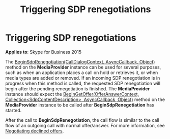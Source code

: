 ﻿---
title: Triggering SDP renegotiations
TOCTitle: Triggering SDP renegotiations
ms:assetid: 97940a24-9156-4741-9b7a-7245efc536b0
ms:mtpsurl: https://msdn.microsoft.com/en-us/library/Dn466102(v=office.16)
ms:contentKeyID: 65240022
ms.date: 07/27/2015
mtps_version: v=office.16
---

# Triggering SDP renegotiations


**Applies to**: Skype for Business 2015

The [BeginSdpRenegotiation(CallDialogContext, AsyncCallback, Object)](https://msdn.microsoft.com/en-us/library/hh384458\(v=office.16\)) method on the **MediaProvider** instance can be used for several purposes, such as when an application places a call on hold or retrieves it, or when media types are added or removed. If an incoming SDP renegotiation is in progress when this method is called, the requested SDP renegotiation will begin after the pending renegotiation is finished. The **MediaProvider** instance should expect the [BeginGetOffer(OfferAnswerContext, Collection\<SdpContentDescription\>, AsyncCallback, Object)](https://msdn.microsoft.com/en-us/library/hh366051\(v=office.16\)) method on the **MediaProvider** instance to be called after **BeginSdpRenegotiation** has started.

After the call to **BeginSdpRenegotiation**, the call flow is similar to the call flow of an outgoing call with normal offer/answer. For more information, see [Negotiating declined offers](negotiating-declined-offers.md).

